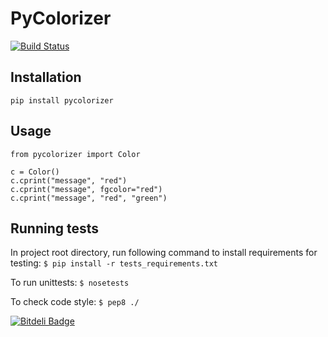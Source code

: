 PyColorizer
=====

[![Build Status](https://travis-ci.org/PierreRambaud/pycolorizer.png?branch=master)](https://travis-ci.org/PierreRambaud/pycolorizer)

## Installation

```
pip install pycolorizer
```

## Usage

```
from pycolorizer import Color

c = Color()
c.cprint("message", "red")
c.cprint("message", fgcolor="red")
c.cprint("message", "red", "green")
```

## Running tests

In project root directory, run following command to
install requirements for testing:
`$ pip install -r tests_requirements.txt`

To run unittests:
`$ nosetests`

To check code style:
`$ pep8 ./`


[![Bitdeli Badge](https://d2weczhvl823v0.cloudfront.net/PierreRambaud/color/trend.png)](https://bitdeli.com/free "Bitdeli Badge")

